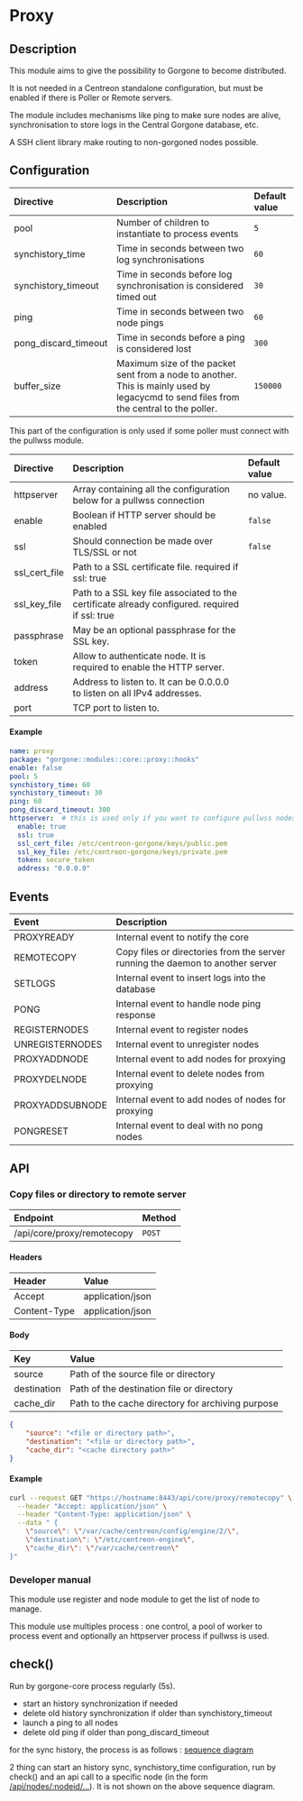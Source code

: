 # Proxy

## Description

This module aims to give the possibility to Gorgone to become distributed.

It is not needed in a Centreon standalone configuration, but must be enabled if there is Poller or Remote servers.

The module includes mechanisms like ping to make sure nodes are alive, synchronisation to store logs in the Central Gorgone database, etc.

A SSH client library make routing to non-gorgoned nodes possible.

## Configuration

| Directive            | Description                                                                                                                        | Default value |
|:---------------------|:-----------------------------------------------------------------------------------------------------------------------------------|:--------------|
| pool                 | Number of children to instantiate to process events                                                                                | `5`           |
| synchistory_time     | Time in seconds between two log synchronisations                                                                                   | `60`          |
| synchistory_timeout  | Time in seconds before log synchronisation is considered timed out                                                                 | `30`          |
| ping                 | Time in seconds between two node pings                                                                                             | `60`          |
| pong_discard_timeout | Time in seconds before a ping is considered lost                                                                                   | `300`         |
| buffer_size          | Maximum size of the packet sent from a node to another. This is mainly used by legacycmd to send files from the central to the poller. | `150000`      |


This part of the configuration is only used if some poller must connect with the pullwss module.

| Directive     | Description                                                                                    | Default value |
|:--------------|:-----------------------------------------------------------------------------------------------|:--------------|
| httpserver    | Array containing all the configuration below for a pullwss connection                          | no value.     |
| enable        | Boolean if HTTP server should be enabled                                                       | `false`       |
| ssl           | Should connection be made over TLS/SSL or not                                                  | `false`       |
| ssl_cert_file | Path to a SSL certificate file. required if ssl: true                                          |               |
| ssl_key_file  | Path to a SSL key file associated to the certificate already configured. required if ssl: true |               |
| passphrase    | May be an optional passphrase for the SSL key.                                                 |               |
| token         | Allow to authenticate node. It is required to enable the HTTP server.                          |               |
| address       | Address to listen to. It can be 0.0.0.0 to listen on all IPv4 addresses.                       |               |
| port          | TCP port to listen to.                                                                         |               |


#### Example

```yaml
name: proxy
package: "gorgone::modules::core::proxy::hooks"
enable: false
pool: 5
synchistory_time: 60
synchistory_timeout: 30
ping: 60
pong_discard_timeout: 300
httpserver:  # this is used only if you want to configure pullwss nodes. to make it work you have to add the register module and configure a configuration file for it.
  enable: true
  ssl: true
  ssl_cert_file: /etc/centreon-gorgone/keys/public.pem
  ssl_key_file: /etc/centreon-gorgone/keys/private.pem
  token: secure_token
  address: "0.0.0.0"
```

## Events

| Event           | Description                                                                    |
|:----------------|:-------------------------------------------------------------------------------|
| PROXYREADY      | Internal event to notify the core                                              |
| REMOTECOPY      | Copy files or directories from the server running the daemon to another server |
| SETLOGS         | Internal event to insert logs into the database                                |
| PONG            | Internal event to handle node ping response                                    |
| REGISTERNODES   | Internal event to register nodes                                               |
| UNREGISTERNODES | Internal event to unregister nodes                                             |
| PROXYADDNODE    | Internal event to add nodes for proxying                                       |
| PROXYDELNODE    | Internal event to delete nodes from proxying                                   |
| PROXYADDSUBNODE | Internal event to add nodes of nodes for proxying                              |
| PONGRESET       | Internal event to deal with no pong nodes                                      |

## API

### Copy files or directory to remote server

| Endpoint                   | Method |
|:---------------------------|:-------|
| /api/core/proxy/remotecopy | `POST` |

#### Headers

| Header       | Value            |
|:-------------|:-----------------|
| Accept       | application/json |
| Content-Type | application/json |

#### Body

| Key         | Value                                             |
|:------------|:--------------------------------------------------|
| source      | Path of the source file or directory              |
| destination | Path of the destination file or directory         |
| cache_dir   | Path to the cache directory for archiving purpose |

```json
{
    "source": "<file or directory path>",
    "destination": "<file or directory path>",
    "cache_dir": "<cache directory path>"
}
```

#### Example

```bash
curl --request GET "https://hostname:8443/api/core/proxy/remotecopy" \
  --header "Accept: application/json" \
  --header "Content-Type: application/json" \
  --data " {
    \"source\": \"/var/cache/centreon/config/engine/2/\",
    \"destination\": \"/etc/centreon-engine\",
    \"cache_dir\": \"/var/cache/centreon\"
}"
```

### Developer manual

This module use register and node module to get the list of node to manage.

This module use multiples process : one control, a pool of worker to process event and optionally an httpserver process if pullwss is used.

## check()
Run by gorgone-core process regularly (5s).

- start an history synchronization if needed
- delete old history synchronization if older than synchistory_timeout
- launch a ping to all nodes
- delete old ping if older than pong_discard_timeout

for the sync history, the process is as follows : [sequence diagram](./pullwss-log-sync.mmd)

2 thing can start an history sync, synchistory_time configuration, run by check()
and an api call to a specific node (in the form [/api/nodes/:nodeid/...](../../api.md)). It is not shown on the above sequence diagram.
